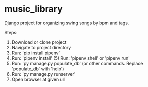 # music_library
Django project for organizing swing songs by bpm and tags.

Steps:
1. Download or clone project
2. Navigate to project directory
3. Run: 'pip install pipenv'
4. Run: 'pipenv install'
(5) Run: 'pipenv shell' or 'pipenv run'
5. Run: 'py manage.py populate_db' (or other commands. Replace 'populate_db' with 'help')
6. Run: 'py manage.py runserver'
7. Open browser at given url
